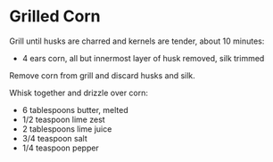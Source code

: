 Grilled Corn
============

Grill until husks are charred and kernels are tender, about 10 minutes:

- 4 ears corn, all but innermost layer of husk removed, silk trimmed

Remove corn from grill and discard husks and silk.

Whisk together and drizzle over corn:

- 6 tablespoons butter, melted
- 1/2 teaspoon lime zest
- 2 tablespoons lime juice
- 3/4 teaspoon salt
- 1/4 teaspoon pepper
